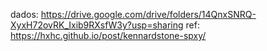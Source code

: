 dados: https://drive.google.com/drive/folders/14QnxSNRQ-XyxH72ovRK_Ixib9RXsfW3y?usp=sharing
ref: https://hxhc.github.io/post/kennardstone-spxy/
